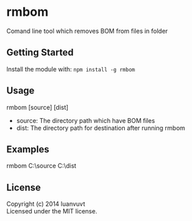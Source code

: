 # rmbom
Comand line tool which removes BOM from files in folder

## Getting Started
Install the module with: `npm install -g rmbom`

## Usage
rmbom [source] [dist]

- source: The directory path which have BOM files
- dist: The directory path for destination after running rmbom

## Examples
rmbom C:\source C:\dist

## License
Copyright (c) 2014 luanvuvt  
Licensed under the MIT license.